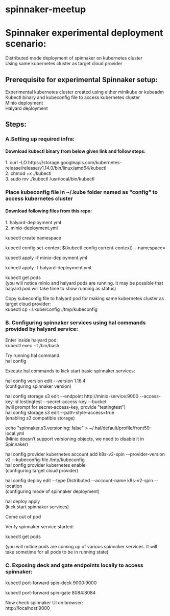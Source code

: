 <h1> spinnaker-meetup </h1>
<h1> Spinnaker experimental deployment scenario: </h1>

<p> Distributed mode deployment of spinnaker on kubernetes cluster <br>
Using same kubernetes cluster as target cloud provider</p>

<h2>Prerequisite for experimental Spinnaker setup: </h2>

<p> Experimental kubernetes cluster created using either minikube or kubeadm <br>
Kubectl binary and kubeconfig file to access kubernetes cluster <br>
Minio deployment <br>
Halyard deployment </p>

<h2>Steps:</h2>

<h3> A.Setting up required infra:</h3>
<h4> Download kubectl binary from below given link and follow steps:</h4>
<p> 1. curl -LO https://storage.googleapis.com/kubernetes-release/release/v1.14.0/bin/linux/amd64/kubectl <br>
2. chmod +x ./kubectl <br>
3. sudo mv ./kubectl /usr/local/bin/kubectl </p>

<h3> Place kubeconfig file in ~/.kube folder named as "config" to access kubernetes cluster</h3>

<h4> Download following files from this repo: </h4>
<p> 1. halyard-deployment.yml <br>
2. minio-deployment.yml </p>

kubectl create namespace <spinnaker-namespace>

kubectl config set-context $(kubectl config current-context) --namespace=<spinnaker-namespace>

kubectl apply -f minio-deployment.yml

kubectl apply -f halyard-deployment.yml

<p> kubectl get pods <br>
(you will notice minio and halyard pods are running. It may be possible that halyard pod will take time to show running as status) </p>

<p> Copy kubeconfig file to halyard pod for making same kubernetes cluster as target cloud provider: <br>
kubectl cp ~/.kube/config <halyard-pod-name>:/tmp/kubeconfig </p>

<h3>  B. Configuring spinnaker services using hal commands provided by halyard service: </h3>

<p> Enter inside halyard pod: <br>
kubectl exec -it <halyard-pod-name> /bin/bash </p>

<p> Try running hal command: <br>
hal config 

Execute hal commands to kick start basic spinnaker services:

<p> hal config version edit --version 1.16.4 <br>
(configuring spinnaker version) </p>

<p> hal config storage s3 edit --endpoint http://minio-service:9000 --access-key-id testingtest --secret-access-key --bucket <bucket-name> <br> 
(will prompt for secret-access-key, provide "testingtest") <br>
hal config storage s3 edit --path-style-access=true <br>
(enabling s3 compatible storage) </p>

<p> echo "spinnaker.s3.versioning: false" > ~/.hal/default/profile/front50-local.yml <br>
(Minio doesn’t support versioning objects, we need to disable it in Spinnaker) </p>

<p> hal config provider kubernetes account add k8s-v2-spin --provider-version v2  --kubeconfig-file /tmp/kubeconfig <br>
hal config provider kubernetes enable <br>
(configuring target cloud provider) </p>


<p> hal config deploy edit --type Distributed --account-name k8s-v2-spin --location <spinnaker-namespace> <br>
(configuring mode of spinnaker deployment) </p>

<p> hal deploy apply <br>
(kick start spinnaker services) </p>

Come out of pod

Verify spinnaker service started:

kubectl get pods

(you will notice pods are coming up of various spinnaker services. It will take sometime for all pods to be in running state)

<h3> C. Exposing deck and gate endpoints locally to access spinnaker: </h3>

kubectl port-forward spin-deck 9000:9000

kubectl port-forward spin-gate 8084:8084

<p> Now check spinnaker UI on browser: <br>
http://localhost:9000 </p>
